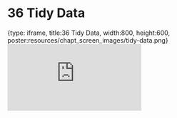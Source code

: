 # 36 Tidy Data
 
{type: iframe, title:36 Tidy Data, width:800, height:600, poster:resources/chapt_screen_images/tidy-data.png}
![](https://datatrail-jhu.github.io/DataTrail_ReOrg/no_toc/tidy-data.html)
 

 
